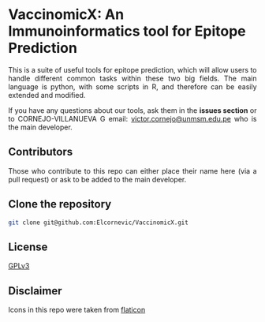 # VaccinomicX: An Immunoinformatics tool for Epitope Prediction
<div style="text-align: justify">
This is a suite of useful tools for epitope prediction, which will allow users to handle different common tasks within these two big fields. The main language is python, with some scripts in R, and therefore can be easily extended and modified. 


If you have any questions about our tools, ask them in the **issues section** or to CORNEJO-VILLANUEVA G email: victor.cornejo@unmsm.edu.pe who is the main developer.

## Contributors
Those who contribute to this repo can either place their name here (via a pull request) or ask to be added to the main developer.

## Clone the repository 
```bash
git clone git@github.com:Elcornevic/VaccinomicX.git
```

## License 
[GPLv3](https://www.gnu.org/licenses/gpl-3.0.en.html)

## Disclaimer
Icons in this repo were taken from [flaticon](https://www.flaticon.com/free-icons/programming-language) 
